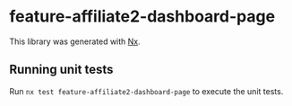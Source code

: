 # feature-affiliate2-dashboard-page

This library was generated with [Nx](https://nx.dev).

## Running unit tests

Run `nx test feature-affiliate2-dashboard-page` to execute the unit tests.
